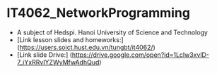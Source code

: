 # IT4062_NetworkProgramming
* A subject of Hedspi. Hanoi University of Science and Technology
* [Link lesson slides and homeworks:] (https://users.soict.hust.edu.vn/tungbt/it4062/)
* [Link slide Drive:] (https://drive.google.com/open?id=1Lclw3xvlD-7_iYxRRvIYZWyMfwAdhQud)
